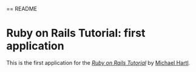 == README

# Ruby on Rails Tutorial: first application

This is the first application for the [*Ruby on Rails Tutorial*](http://railstutorial.org/) by [Michael Hartl](http://michaelhartl.com/).